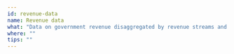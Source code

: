 ```yaml
---
id: revenue-data
name: Revenue data
what: "Data on government revenue disaggregated by revenue streams and government agency according to GFS classification."
where: ""
tips: ""
---
```

